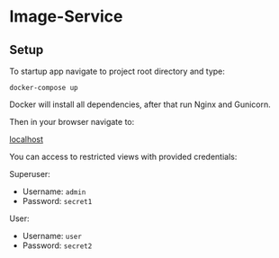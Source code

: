 # Image-Service
## Setup

To startup app navigate to project root directory and type:

``docker-compose up``

Docker will install all dependencies, after that run Nginx and Gunicorn.

Then in your browser navigate to:

[localhost](http://localhost)

You can access to restricted views with provided credentials:

Superuser:
- Username: ```admin```
- Password: ```secret1```

User:
- Username: ```user```
- Password: ``secret2``